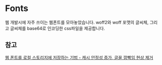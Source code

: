 # Fonts

웹 개발시에 자주 쓰이는 웹폰트를 모아놓았습니다. woff2와 woff 포맷의 글씨체, 그리고 글씨체를 base64로 인코딩한 css파일을 제공합니다.


## 참고

[웹 폰트를 로컬 스토리지에 저장하는 기법 - 캐시 안정성 증가, 글꼴 깜빡임 현상 제거](https://mytory.net/2016/06/15/webfont-best-practice.html)
